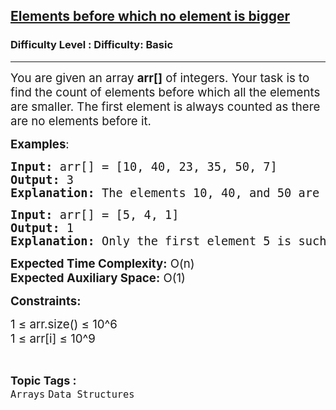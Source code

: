 <h2><a href="https://www.geeksforgeeks.org/problems/elements-before-which-no-element-is-bigger0602/1?page=1&category=Arrays&difficulty=Basic&status=unsolved&sortBy=submissions">Elements before which no element is bigger</a></h2><h3>Difficulty Level : Difficulty: Basic</h3><hr><div class="problems_problem_content__Xm_eO"><p><span style="font-size: 14pt;">You are given an array <strong>arr[]</strong> of integers. Your task is to find the count of elements before which all the elements are smaller. The first element is always counted as there are no elements before it.</span></p>
<p><span style="font-size: 14pt;"><strong>Examples</strong>:</span></p>
<pre><span style="font-size: 14pt;"><strong>Input:</strong> arr[] = [10, 40, 23, 35, 50, 7]</span><br><span style="font-size: 14pt;"><strong>Output:</strong> 3</span><br><span style="font-size: 14pt;"><strong>Explanation:</strong> The elements 10, 40, and 50 are such that all preceding elements are smaller. Thus, the count is 3.</span></pre>
<pre><span style="font-size: 14pt;"><strong>Input:</strong> arr[] = [5, 4, 1]</span><br><span style="font-size: 14pt;"><strong>Output:</strong> 1</span><br><span style="font-size: 14pt;"><strong>Explanation:</strong> Only the first element 5 is such that all preceding elements (none in this case) are smaller. Thus, the count is 1.</span></pre>
<p><span style="font-size: 14pt;"><strong>Expected Time Complexity:</strong> O(n)</span><br><span style="font-size: 14pt;"><strong>Expected Auxiliary Space:</strong> O(1)</span></p>
<p><span style="font-size: 14pt;"><strong>Constraints:</strong></span></p>
<p><span style="font-size: 14pt;">1 ≤ arr.size() ≤ 10^6</span><br><span style="font-size: 14pt;">1 ≤ arr[i] ≤ 10^9</span></p></div><br><p><span style=font-size:18px><strong>Topic Tags : </strong><br><code>Arrays</code>&nbsp;<code>Data Structures</code>&nbsp;